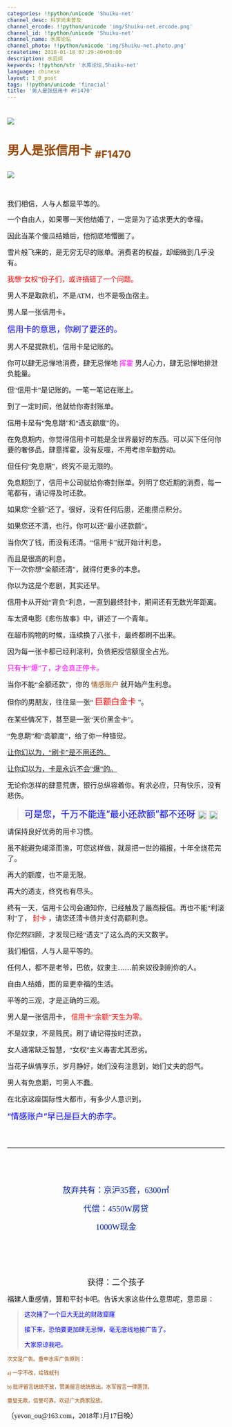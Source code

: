 ```yaml
---
categories: !!python/unicode 'Shuiku-net'
channel_desc: 科学尚未普及
channel_ercode: !!python/unicode 'img/Shuiku-net.ercode.png'
channel_id: !!python/unicode 'Shuiku-net'
channel_name: 水库论坛
channel_photo: !!python/unicode 'img/Shuiku-net.photo.png'
createtime: 2018-01-18 07:29:40+00:00
description: 水云间
keywords: !!python/str '水库论坛,Shuiku-net'
language: chinese
layout: 1_0_post
tags: !!python/unicode 'finacial'
title: '男人是张信用卡 #F1470'
---
```

<div class="rich_media_content" id="js_content">
<h1 style="line-height:150%;">
<span style="font-family:宋体;color:#984806;">
</span>
</h1>
<p>
<img class="" data-ratio="0.625" data-s="300,640" data-src="" data-type="jpeg" data-w="1280" src="{{ '/img/Ok4hZ0tV6r4IkniaFMWrTvPSeAwOeJMQr2VBB0vs9BUgvtGqWERUSNyl82vYrO0LDnyBMl7W1y7NQtbic8dGe7iag.jpeg' | prepend: site.img | replace: '//','/' }}" style=""/>
</p>
<h1 style="line-height:150%;">
<span style="font-family:宋体;color:#984806;">
          男人是张信用卡
         </span>
<span style="color:#984806;">
<sub>
           #F1470
          </sub>
</span>
<br/>
</h1>
<p style="line-height:150%;">
<span style="font-size:16px;line-height:150%;font-family:楷体_GB2312;">
</span>
</p>
<p style="line-height:150%;">
<span style="font-size:16px;line-height:150%;font-family:楷体_GB2312;">
</span>
</p>
<p>
<img class="" data-copyright="0" data-ratio="0.2508004268943437" data-s="300,640" data-src="" data-type="png" data-w="937" src="{{ '/img/Ok4hZ0tV6r4IkniaFMWrTvPSeAwOeJMQrYoWdls87gE5qQmsJ1wgzJ5Ycchsvqnibqx3Y2g8lRANjOicCreJPEE4Q.png' | prepend: site.img | replace: '//','/' }}" style=""/>
</p>
<p style="line-height:150%;">
<span style="font-size:16px;line-height:150%;font-family:楷体_GB2312;">
</span>
<br/>
</p>
<p style="line-height:150%;">
<span style="font-family: 楷体_GB2312;font-size: 16px;">
          我们相信，人与人都是平等的。
         </span>
</p>
<p style="line-height:150%;">
<span style="font-size:16px;line-height:150%;font-family:楷体_GB2312;">
          一个自由人，如果哪一天他结婚了，一定是为了追求更大的幸福。
         </span>
</p>
<p style="line-height:150%;">
<span style="font-size:16px;line-height:150%;font-family:楷体_GB2312;">
</span>
</p>
<p style="line-height:150%;">
<span style="font-size:16px;line-height:150%;font-family:楷体_GB2312;">
          因此当某个傻瓜结婚后，他彻底地懵圈了。
         </span>
</p>
<p style="line-height:150%;">
<span style="font-size:16px;line-height:150%;font-family:楷体_GB2312;">
          雪片般飞来的，是无穷无尽的账单。消费者的权益，却细微到几乎没有。
         </span>
</p>
<p style="line-height:150%;">
<span style="font-size:16px;line-height:150%;font-family:楷体_GB2312;">
</span>
</p>
<p style="line-height:150%;">
<span style="font-size:16px;line-height:150%;font-family:楷体_GB2312;">
</span>
</p>
<p style="line-height:150%;">
<span style="font-size:16px;line-height:150%;font-family:楷体_GB2312;color:red;">
          我想“女权”份子们，或许搞错了一个问题。
         </span>
</p>
<p style="line-height:150%;">
<span style="font-size:16px;line-height:150%;font-family:楷体_GB2312;">
          男人不是取款机，不是ATM，也不是吸血宿主。
         </span>
</p>
<p style="line-height:150%;">
<span style="font-size:16px;line-height:150%;font-family:楷体_GB2312;">
          男人是一张信用卡。
         </span>
</p>
<p style="line-height:150%;">
<span style="font-size:19px;line-height:150%;font-family:楷体_GB2312;color:blue;">
          信用卡的意思，你刷了要还的。
         </span>
</p>
<p style="line-height:150%;">
<span style="font-size:16px;line-height:150%;font-family:楷体_GB2312;">
</span>
</p>
<p style="line-height:150%;">
<span style="font-size:16px;line-height:150%;font-family:楷体_GB2312;">
</span>
</p>
<p style="line-height:150%;">
<span style="font-size:16px;line-height:150%;font-family:楷体_GB2312;">
          男人不是提款机，信用卡是记账的。
         </span>
</p>
<p style="line-height:150%;">
<span style="font-size:16px;line-height:150%;font-family:楷体_GB2312;">
          你可以肆无忌惮地消费，肆无忌惮地
          <span style="color:fuchsia;">
           挥霍
          </span>
          男人心力，肆无忌惮地排泄负能量。
         </span>
</p>
<p style="line-height:150%;">
<span style="font-size:16px;line-height:150%;font-family:楷体_GB2312;">
          但“信用卡”是记账的。一笔一笔记在账上。
         </span>
</p>
<p style="line-height:150%;">
<span style="font-size:16px;line-height:150%;font-family:楷体_GB2312;">
          到了一定时间，他就给你寄封账单。
         </span>
</p>
<p style="line-height:150%;">
<span style="font-size:16px;line-height:150%;font-family:楷体_GB2312;">
</span>
</p>
<p style="line-height:150%;">
<span style="font-size:16px;line-height:150%;font-family:楷体_GB2312;">
          信用卡是有“免息期”和“透支额度”的。
         </span>
</p>
<p style="line-height:150%;">
<span style="font-size:16px;line-height:150%;font-family:楷体_GB2312;">
          在免息期内，你觉得信用卡可能是全世界最好的东西。可以买下任何你要的奢侈品，肆意挥霍，没有反噬，不用考虑辛勤劳动。
         </span>
</p>
<p style="line-height:150%;">
<span style="font-size:16px;line-height:150%;font-family:楷体_GB2312;">
          但任何“免息期”，终究不是无限的。
         </span>
</p>
<p style="line-height:150%;">
<span style="font-size:16px;line-height:150%;font-family:楷体_GB2312;">
</span>
</p>
<p style="line-height:150%;">
<span style="font-size:16px;line-height:150%;font-family:楷体_GB2312;">
</span>
</p>
<p style="line-height:150%;">
<span style="font-size:16px;line-height:150%;font-family:楷体_GB2312;">
          免息期到了，信用卡公司就给你寄封账单。列明了您近期的消费，每一笔都有，请记得及时还款。
         </span>
</p>
<p style="line-height:150%;">
<span style="font-size:16px;line-height:150%;font-family:楷体_GB2312;">
          如果您“全额”还了。很好，没有任何后患，还能攒点积分。
         </span>
</p>
<p style="line-height:150%;">
<span style="font-size:16px;line-height:150%;font-family:楷体_GB2312;">
          如果您还不清，也行。你可以还“最小还款额”。
         </span>
</p>
<p style="line-height:150%;">
<span style="font-size:16px;line-height:150%;font-family:楷体_GB2312;">
</span>
</p>
<p style="line-height:150%;">
<span style="font-size:16px;line-height:150%;font-family:楷体_GB2312;">
</span>
</p>
<p style="line-height:150%;">
<span style="font-size:16px;line-height:150%;font-family:楷体_GB2312;">
          当你欠了钱，而没有还清。“信用卡”就开始计利息。
         </span>
</p>
<p style="line-height:150%;">
<span style="font-size:16px;line-height:150%;font-family:楷体_GB2312;">
          而且是很高的利息。
          <br/>
          下一次你想“全额还清”，就得付更多的本息。
         </span>
</p>
<p style="line-height:150%;">
<span style="font-size:16px;line-height:150%;font-family:楷体_GB2312;">
</span>
</p>
<p style="line-height:150%;">
<span style="font-size:16px;line-height:150%;font-family:楷体_GB2312;">
          你以为这是个悲剧，其实还早。
         </span>
</p>
<p style="line-height:150%;">
<span style="font-size:16px;line-height:150%;font-family:楷体_GB2312;">
          信用卡从开始“背负”利息，一直到最终封卡，期间还有无数光年距离。
         </span>
</p>
<p style="line-height:150%;">
<span style="font-size:16px;line-height:150%;font-family:楷体_GB2312;">
</span>
</p>
<p style="line-height:150%;">
<span style="font-size:16px;line-height:150%;font-family:楷体_GB2312;">
          车太贤电影《悲伤故事》中，讲述了一个青年。
         </span>
</p>
<p style="line-height:150%;">
<span style="font-size:16px;line-height:150%;font-family:楷体_GB2312;">
          在超市购物的时候，连续换了八张卡，最终都刷不出来。
         </span>
</p>
<p style="line-height:150%;">
<span style="font-size:16px;line-height:150%;font-family:楷体_GB2312;">
          因为每一张卡都已经利滚利，负债把授信额度全占光。
         </span>
</p>
<p style="line-height:150%;">
<span style="font-size:16px;line-height:150%;font-family:楷体_GB2312;color:fuchsia;">
          只有卡“爆”了，才会真正停卡。
         </span>
</p>
<p style="line-height:150%;">
<span style="font-size:16px;line-height:150%;font-family:楷体_GB2312;">
</span>
</p>
<p style="line-height:150%;">
<span style="font-size:16px;line-height:150%;font-family:楷体_GB2312;">
</span>
</p>
<p style="line-height:150%;">
<span style="font-size:16px;line-height:150%;font-family:楷体_GB2312;">
          当你不能“全额还款”，你的
          <span style="color:#984806;">
           情感账户
          </span>
          就开始产生利息。
         </span>
</p>
<p style="line-height:150%;">
<span style="font-size:16px;line-height:150%;font-family:楷体_GB2312;">
          但你的男朋友，往往是一张“
         </span>
<span style="font-size:19px;line-height:150%;font-family:楷体_GB2312;color:red;">
          巨额白金卡
         </span>
<span style="font-size:16px;line-height:150%;font-family:楷体_GB2312;">
          ”。
         </span>
</p>
<p style="line-height:150%;">
<span style="font-size:16px;line-height:150%;font-family:楷体_GB2312;">
          在某些情况下，甚至是一张“天价黑金卡”。
         </span>
</p>
<p style="line-height:150%;">
<span style="font-size:16px;line-height:150%;font-family:楷体_GB2312;">
</span>
</p>
<p style="line-height:150%;">
<span style="font-size:16px;line-height:150%;font-family:楷体_GB2312;">
          “免息期”和“高额度”，给了你一种错觉。
         </span>
</p>
<p style="line-height:150%;">
<span style="text-decoration: underline;font-size: 16px;line-height: 150%;font-family: 楷体_GB2312;">
          让你幻以为，“刷卡”是不用还的。
         </span>
</p>
<p style="line-height:150%;">
<span style="text-decoration: underline;font-size: 16px;line-height: 150%;font-family: 楷体_GB2312;">
          让你幻以为，卡是永远不会“爆”的。
         </span>
</p>
<p style="line-height:150%;">
<span style="font-size:16px;line-height:150%;font-family:楷体_GB2312;">
          无论你怎样的肆意荒唐，银行总纵容着你。有求必应，只有快乐，没有悲伤。
         </span>
</p>
<p style="line-height:150%;">
<span style="font-size:16px;line-height:150%;font-family:楷体_GB2312;">
</span>
</p>
<blockquote>
<p style="line-height:150%;">
<span style="font-size:21px;line-height:150%;color:blue;">
           可是您，千万不能连“最小还款额”都不还呀
           <img data-ratio="1" data-src="" data-w="20" src="{{ '/img/smiley..png' | prepend: site.img | replace: '//','/' }}" style="display:inline-block;width:20px;vertical-align:text-bottom;"/>
<img data-ratio="1" data-src="" data-w="20" src="{{ '/img/smiley..png' | prepend: site.img | replace: '//','/' }}" style="display:inline-block;width:20px;vertical-align:text-bottom;"/>
</span>
</p>
</blockquote>
<p style="line-height:150%;">
<span style="font-size:16px;line-height:150%;font-family:楷体_GB2312;">
</span>
</p>
<p style="line-height:150%;">
<span style="font-size:16px;line-height:150%;font-family:楷体_GB2312;">
          请保持良好优秀的用卡习惯。
         </span>
</p>
<p style="line-height:150%;">
<span style="font-size:16px;line-height:150%;font-family:楷体_GB2312;">
          虽不能避免竭泽而渔，可您这样做，就是把一世的福报，十年全烧花完了。
         </span>
</p>
<p style="line-height:150%;">
<span style="font-size:16px;line-height:150%;font-family:楷体_GB2312;">
</span>
</p>
<p style="line-height:150%;">
<span style="font-size:16px;line-height:150%;font-family:楷体_GB2312;">
</span>
</p>
<p style="line-height:150%;">
<span style="font-size:16px;line-height:150%;font-family:楷体_GB2312;">
          再大的额度，也不是无限。
         </span>
</p>
<p style="line-height:150%;">
<span style="font-size:16px;line-height:150%;font-family:楷体_GB2312;">
          再大的透支，终究也有尽头。
         </span>
</p>
<p style="line-height:150%;">
<span style="font-size:16px;line-height:150%;font-family:楷体_GB2312;">
          终有一天，信用卡公司会通知你，已经触及了最高授信。再也不能“利滚利”了，
          <span style="color:red;">
           封卡
          </span>
          ，请您还清卡债并支付高额利息。
         </span>
</p>
<p style="line-height:150%;">
<span style="font-size:16px;line-height:150%;font-family:楷体_GB2312;">
</span>
</p>
<p style="line-height:150%;">
<span style="font-size:16px;line-height:150%;font-family:楷体_GB2312;">
          你茫然四顾，才发现已经“透支”了这么高的天文数字。
         </span>
</p>
<p style="line-height:150%;">
<span style="font-size:16px;line-height:150%;font-family:楷体_GB2312;">
</span>
</p>
<p style="line-height:150%;">
<span style="font-size:16px;line-height:150%;font-family:楷体_GB2312;">
</span>
</p>
<p style="line-height:150%;">
<span style="font-size:16px;line-height:150%;font-family:楷体_GB2312;">
</span>
</p>
<p style="line-height:150%;">
<span style="font-size:16px;line-height:150%;font-family:楷体_GB2312;">
          我们相信，人与人是平等的。
         </span>
</p>
<p style="line-height:150%;">
<span style="font-size:16px;line-height:150%;font-family:楷体_GB2312;">
          任何人，都不是老爷，巴依，奴隶主……前来奴役剥削你的人。
         </span>
</p>
<p style="line-height:150%;">
<span style="font-size:16px;line-height:150%;font-family:楷体_GB2312;">
          自由人结婚，图的是更幸福的生活。
         </span>
</p>
<p style="line-height:150%;">
<span style="font-size:16px;line-height:150%;font-family:楷体_GB2312;">
          平等的三观，才是正确的三观。
         </span>
</p>
<p style="line-height:150%;">
<span style="font-size:16px;line-height:150%;font-family:楷体_GB2312;">
</span>
</p>
<p style="line-height:150%;">
<span style="font-size:16px;line-height:150%;font-family:楷体_GB2312;">
          男人是一张信用卡，
          <span style="color:red;">
           信用卡“余额”天生为零。
          </span>
</span>
</p>
<p style="line-height:150%;">
<span style="font-size:16px;line-height:150%;font-family:楷体_GB2312;">
          不是奴隶，不是贱民。刷了请记得按时还款。
         </span>
</p>
<p style="line-height:150%;">
<span style="font-size:16px;line-height:150%;font-family:楷体_GB2312;">
</span>
</p>
<p style="line-height:150%;">
<span style="font-size:16px;line-height:150%;font-family:楷体_GB2312;">
</span>
</p>
<p style="line-height:150%;">
<span style="font-size:16px;line-height:150%;font-family:楷体_GB2312;">
          女人通常缺乏智慧，“女权”主义毒害尤其恶劣。
         </span>
</p>
<p style="line-height:150%;">
<span style="font-size:16px;line-height:150%;font-family:楷体_GB2312;">
          当花子纵情享乐，岁月静好，她们没有注意到，她们丈夫的怨气。
         </span>
</p>
<p style="line-height:150%;">
<span style="font-size:16px;line-height:150%;font-family:楷体_GB2312;">
          男人有免息期，可男人不蠢。
         </span>
</p>
<p style="line-height:150%;">
<span style="font-size:16px;line-height:150%;font-family:楷体_GB2312;">
</span>
</p>
<p style="line-height:150%;">
<span style="font-size:16px;line-height:150%;font-family:楷体_GB2312;">
          在北京这座国际性大都市，有多少人意识到。
         </span>
</p>
<p style="line-height:150%;">
<span style="font-size:19px;line-height:150%;color:blue;">
          “情感账户”早已是巨大的赤字。
         </span>
</p>
<p style="line-height:150%;">
<span style="font-size:19px;line-height:150%;color:blue;">
<br/>
</span>
</p>
<p style="line-height:150%;">
<span style="font-size:16px;line-height:150%;font-family:楷体_GB2312;color:blue;">
</span>
</p>
<hr/>
<p style="line-height:150%;">
<span style="font-family: 楷体_GB2312;font-size: 16px;">
<br/>
</span>
</p>
<p style="line-height:150%;">
<span style="font-family: 楷体_GB2312;font-size: 16px;">
</span>
<br/>
<span style="font-size:16px;line-height:150%;font-family:楷体_GB2312;color:blue;">
</span>
</p>
<p style="text-align:center;line-height:150%;">
<span style="font-size: 19px;line-height: 150%;font-family: 宋体;color: rgb(2, 30, 170);">
          放弃共有：京沪35套，6300㎡
         </span>
</p>
<p style="text-align:center;line-height:150%;">
<span style="font-size: 19px;line-height: 150%;font-family: 宋体;color: rgb(2, 30, 170);">
          代偿：4550W房贷
         </span>
</p>
<p style="text-align:center;line-height:150%;">
<span style="color: rgb(2, 30, 170);font-size: 19px;line-height: 150%;font-family: 宋体;">
          1000W现金
         </span>
</p>
<p style="text-align:center;line-height:150%;">
<span style="font-size:19px;line-height:150%;font-family:宋体;">
<br/>
</span>
</p>
<p style="text-align:center;line-height:150%;">
<span style="font-size:19px;line-height:150%;font-family:宋体;">
<br/>
</span>
</p>
<p style="text-align:center;line-height:150%;">
<span style="font-size:19px;line-height:150%;font-family:宋体;">
</span>
</p>
<p style="text-align:center;line-height:150%;">
<span style="font-size:19px;line-height:150%;font-family:宋体;">
          获得：二个孩子
         </span>
</p>
<p style="line-height:150%;">
<span style="font-family: 楷体_GB2312;font-size: 16px;">
          福建人重感情，算和平封卡吧。告诉大家这些什么意思呢，意思是：
         </span>
</p>
<blockquote>
<p style="line-height:150%;">
<span style="line-height:150%;font-family:宋体;color:blue;">
           这次捅了一个巨大无比的财政窟窿
          </span>
</p>
<p style="line-height:150%;">
<span style="line-height:150%;font-family:宋体;color:blue;">
           接下来，恐怕要更加肆无忌惮，毫无底线地接广告了。
          </span>
</p>
<p style="line-height:150%;">
<span style="line-height:150%;font-family:宋体;color:blue;">
           大家原谅我吧。
          </span>
</p>
</blockquote>
<p style="line-height:150%;">
<span style="font-size:16px;line-height:150%;font-family:楷体_GB2312;">
</span>
</p>
<p style="line-height:150%;">
<span style="font-size:16px;line-height:150%;font-family:楷体_GB2312;">
</span>
</p>
<p style="line-height:150%;">
<span style="font-size:12px;line-height:150%;font-family:宋体;color:#984806;">
          次文是广告。重申水库广告原则：
         </span>
</p>
<p style="line-height:150%;">
<span style="font-size:12px;line-height:150%;font-family:宋体;color:#984806;">
          a)
          <span style="font-variant-numeric: normal;font-variant-east-asian: normal;font-stretch: normal;font-size: 9px;line-height: normal;">
</span>
          一字不改，给钱就刊
         </span>
</p>
<p style="line-height:150%;">
<span style="font-size:12px;line-height:150%;font-family:宋体;color:#984806;">
          b)
          <span style="font-variant-numeric: normal;font-variant-east-asian: normal;font-stretch: normal;font-size: 9px;line-height: normal;">
</span>
          批评留言统统不放，赞美留言统统放出。水军留言一律置顶。
         </span>
</p>
<p style="line-height:150%;">
<span style="font-size:12px;line-height:150%;font-family:宋体;color:#984806;">
          童叟无欺，信誉可靠。欢迎广大商家投放。
         </span>
</p>
<p style="line-height:150%;">
<span style="font-size:16px;line-height:150%;font-family:楷体_GB2312;">
</span>
</p>
<p style="line-height:150%;">
<span style="font-size:16px;line-height:150%;font-family:楷体_GB2312;">
</span>
</p>
<p style="line-height:150%;">
<span style="font-size:16px;line-height:150%;font-family:楷体_GB2312;">
          （yevon_ou@163.com，2018年1月17日晚）
         </span>
</p>
<p style="line-height:150%;">
<span style="font-size:16px;line-height:150%;font-family:楷体_GB2312;">
</span>
</p>
<p style="line-height: 150%;">
<span style="font-size:16px;line-height:150%;font-family:楷体_GB2312;">
</span>
</p>
</div>